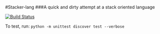 #Stacker-lang
###A quick and dirty attempt at a stack oriented language

[![Build Status](https://travis-ci.org/djds23/stacker-lang.svg?branch=master)](https://travis-ci.org/djds23/stacker-lang)

To test, run: `python -m unittest discover test --verbose`

